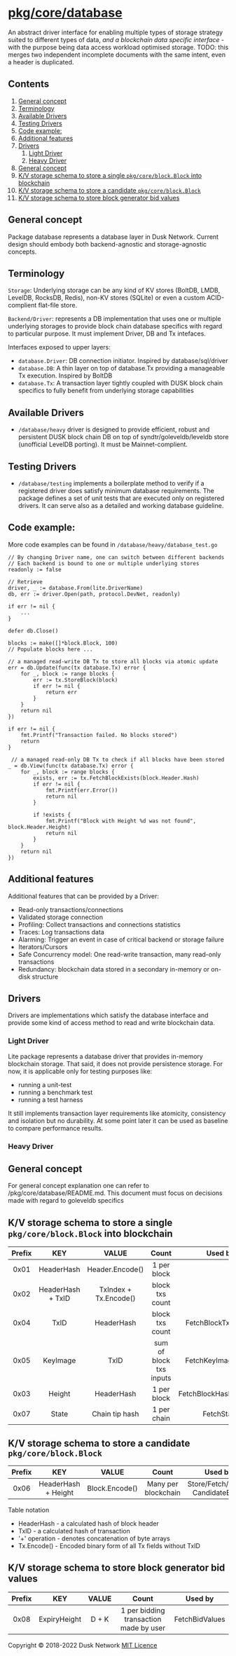 # [pkg/core/database](./pkg/core/database)

An abstract driver interface for enabling multiple types of storage strategy
suited to different types of data, *and a blockchain data specific interface* -
with the purpose being data access workload optimised storage. TODO: this merges
two independent incomplete documents with the same intent, even a header is
duplicated.

<!-- ToC start -->

## Contents

1. [General concept](#general-concept)
1. [Terminology](#terminology)
1. [Available Drivers](#available-drivers)
1. [Testing Drivers](#testing-drivers)
1. [Code example:](#code-example:)
1. [Additional features](#additional-features)
1. [Drivers](#drivers)
    1. [Light Driver](#light-driver)
    1. [Heavy Driver](#heavy-driver)
1. [General concept](#general-concept-1)
1. [K/V storage schema to store a single `pkg/core/block.Block` into blockchain](#k/v-storage-schema-to-store-a-single-pkg/core/blockblock-into-blockchain)
1. [K/V storage schema to store a candidate `pkg/core/block.Block`](#k/v-storage-schema-to-store-a-candidate-pkg/core/blockblock)
1. [K/V storage schema to store block generator bid values](#k/v-storage-schema-to-store-block-generator-bid-values)

<!-- ToC end -->

## General concept

Package database represents a database layer in Dusk Network. Current design
should embody both backend-agnostic and storage-agnostic concepts.

## Terminology

`Storage`: Underlying storage can be any kind of KV stores \(BoltDB, LMDB,
LevelDB, RocksDB, Redis\), non-KV stores \(SQLite\) or even a custom
ACID-complient flat-file store.

`Backend/Driver`: represents a DB implementation that uses one or multiple
underlying storages to provide block chain database specifics with regard to
particular purpose. It must implement Driver, DB and Tx intefaces.

Interfaces exposed to upper layers:

* `database.Driver`: DB connection initiator. Inspired by database/sql/driver
* `database.DB`: A thin layer on top of database.Tx providing a manageable Tx
  execution. Inspired by BoltDB
* `database.Tx`: A transaction layer tightly coupled with DUSK block chain
  specifics to fully benefit from underlying storage capabilities

## Available Drivers

* `/database/heavy` driver is designed to provide efficient, robust and
  persistent DUSK block chain DB on top of syndtr/goleveldb/leveldb store
  \(unofficial LevelDB porting\). It must be Mainnet-complient.

## Testing Drivers

* `/database/testing` implements a boilerplate method to verify if a registered
  driver does satisfy minimum database requirements. The package defines a set
  of unit tests that are executed only on registered drivers. It can serve also
  as a detailed and working database guideline.

## Code example:

More code examples can be found in `/database/heavy/database_test.go`

```text
// By changing Driver name, one can switch between different backends
// Each backend is bound to one or multiple underlying stores
readonly := false

// Retrieve
driver, _ := database.From(lite.DriverName)
db, err := driver.Open(path, protocol.DevNet, readonly)

if err != nil {
    ...
}

defer db.Close()

blocks := make([]*block.Block, 100)
// Populate blocks here ...

// a managed read-write DB Tx to store all blocks via atomic update
err = db.Update(func(tx database.Tx) error {
    for _, block := range blocks {
        err := tx.StoreBlock(block)
        if err != nil {
            return err
        }
    }
    return nil
})

if err != nil {
    fmt.Printf("Transaction failed. No blocks stored")
    return
}

 // a managed read-only DB Tx to check if all blocks have been stored
_ = db.View(func(tx database.Tx) error {
    for _, block := range blocks {
        exists, err := tx.FetchBlockExists(block.Header.Hash)
        if err != nil {
            fmt.Printf(err.Error())
            return nil
        }

        if !exists {
            fmt.Printf("Block with Height %d was not found", block.Header.Height)
            return nil
        }
    }
    return nil
})
```

## Additional features

Additional features that can be provided by a Driver:

* Read-only transactions/connections
* Validated storage connection
* Profiling: Collect transactions and connections statistics
* Traces: Log transactions data
* Alarming: Trigger an event in case of critical backend or storage failure
* Iterators/Cursors
* Safe Concurrency model: One read-write transaction, many read-only
  transactions
* Redundancy: blockchain data stored in a secondary in-memory or on-disk
  structure

## Drivers

Drivers are implementations which satisfy the database interface and provide
some kind of access method to read and write blockchain data.

### Light Driver

Lite package represents a database driver that provides in-memory blockchain
storage. That said, it does not provide persistence storage. For now, it is
applicable only for testing purposes like:

* running a unit-test
* running a benchmark test
* running a test harness

It still implements transaction layer requirements like atomicity, consistency
and isolation but no durability. At some point later it can be used as baseline
to compare performance results.

### Heavy Driver

## General concept

For general concept explanation one can refer to /pkg/core/database/README.md.
This document must focus on decisions made with regard to goleveldb specifics

## K/V storage schema to store a single `pkg/core/block.Block` into blockchain

| Prefix | KEY | VALUE | Count | Used by |
| :---: | :---: | :---: | :---: | :---: |
| 0x01 | HeaderHash | Header.Encode\(\) | 1 per block |  |
| 0x02 | HeaderHash + TxID | TxIndex + Tx.Encode\(\) | block txs count |  |
| 0x04 | TxID | HeaderHash | block txs count | FetchBlockTxByHash |
| 0x05 | KeyImage | TxID | sum of block txs inputs | FetchKeyImageExists |
| 0x03 | Height | HeaderHash | 1 per block | FetchBlockHashByHeight |
| 0x07 | State | Chain tip hash | 1 per chain | FetchState |

## K/V storage schema to store a candidate `pkg/core/block.Block`

| Prefix | KEY | VALUE | Count | Used by |
| :---: | :---: | :---: | :---: | :---: |
| 0x06 | HeaderHash + Height | Block.Encode\(\) | Many per blockchain | Store/Fetch/Delete CandidateBlock |

Table notation

* HeaderHash - a calculated hash of block header
* TxID - a calculated hash of transaction
* \'+' operation - denotes concatenation of byte arrays
* Tx.Encode\(\) - Encoded binary form of all Tx fields without TxID

## K/V storage schema to store block generator bid values

| Prefix | KEY | VALUE | Count | Used by |
| :---: | :---: | :---: | :---: | :---: |
| 0x08 | ExpiryHeight | D + K | 1 per bidding transaction made by user | FetchBidValues |

Copyright © 2018-2022 Dusk Network
[MIT Licence](https://github.com/dusk-network/dusk-blockchain/blob/master/LICENSE)
